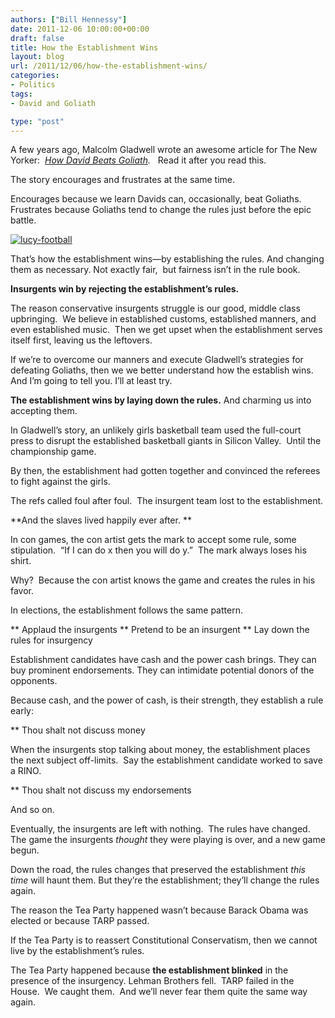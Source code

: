 ```yaml
---
authors: ["Bill Hennessy"]
date: 2011-12-06 10:00:00+00:00
draft: false
title: How the Establishment Wins
layout: blog
url: /2011/12/06/how-the-establishment-wins/
categories:
- Politics
tags:
- David and Goliath

type: "post"
---
```


A few years ago, Malcolm Gladwell wrote an awesome article for The New Yorker:  _[How David Beats Goliath](https://www.newyorker.com/reporting/2009/05/11/090511fa_fact_gladwell?currentPage=1)._   Read it after you read this.

The story encourages and frustrates at the same time.

Encourages because we learn Davids can, occasionally, beat Goliaths.  Frustrates because Goliaths tend to change the rules just before the epic battle.

[![lucy-football](https://hennessysview.com/wp-content/uploads/2011/12/lucy-football_thumb.jpg)
](https://hennessysview.com/wp-content/uploads/2011/12/lucy-football.jpg)

That’s how the establishment wins—by establishing the rules. And changing them as necessary. Not exactly fair,  but fairness isn’t in the rule book.

**Insurgents win by rejecting the establishment’s rules.**

The reason conservative insurgents struggle is our good, middle class upbringing.  We believe in established customs, established manners, and even established music.  Then we get upset when the establishment serves itself first, leaving us the leftovers.

If we’re to overcome our manners and execute Gladwell’s strategies for defeating Goliaths, then we we better understand how the establish wins.  And I’m going to tell you. I’ll at least try.

**The establishment wins by laying down the rules.** And charming us into accepting them.

In Gladwell’s story, an unlikely girls basketball team used the full-court press to disrupt the established basketball giants in Silicon Valley.  Until the championship game.

By then, the establishment had gotten together and convinced the referees to fight against the girls.

The refs called foul after foul.  The insurgent team lost to the establishment.

**And the slaves lived happily ever after. **

In con games, the con artist gets the mark to accept some rule, some stipulation.  “If I can do x then you will do y.”  The mark always loses his shirt.

Why?  Because the con artist knows the game and creates the rules in his favor.

In elections, the establishment follows the same pattern.




** Applaud the insurgents
** Pretend to be an insurgent
** Lay down the rules for insurgency


Establishment candidates have cash and the power cash brings. They can buy prominent endorsements. They can intimidate potential donors of the opponents.

Because cash, and the power of cash, is their strength, they establish a rule early:


** Thou shalt not discuss money


When the insurgents stop talking about money, the establishment places the next subject off-limits.  Say the establishment candidate worked to save a RINO.


** Thou shalt not discuss my endorsements


And so on.

Eventually, the insurgents are left with nothing.  The rules have changed. The game the insurgents _thought_ they were playing is over, and a new game begun.

Down the road, the rules changes that preserved the establishment _this time_ will haunt them. But they’re the establishment; they’ll change the rules again.

The reason the Tea Party happened wasn’t because Barack Obama was elected or because TARP passed.

If the Tea Party is to reassert Constitutional Conservatism, then we cannot live by the establishment’s rules.

The Tea Party happened because **the establishment blinked** in the presence of the insurgency. Lehman Brothers fell.  TARP failed in the House.  We caught them.  And we’ll never fear them quite the same way again.
